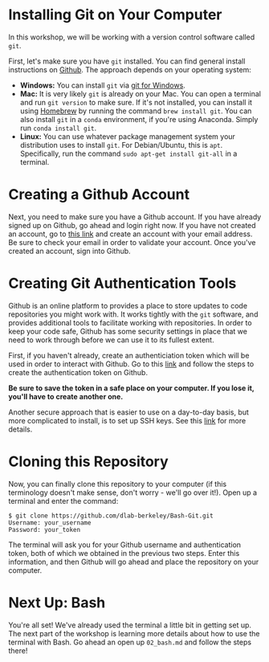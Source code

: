 # Installing Git on Your Computer

In this workshop, we will be working with a version control software called
`git`. 

First, let's make sure you have `git` installed. You can find general install
instructions on [Github](https://github.com/git-guides/install-git). The
approach depends on your operating system:

* **Windows:** You can install `git` via [git for
  Windows](https://gitforwindows.org).
* **Mac:** It is very likely `git` is already on your Mac. You can open a
  terminal and run `git version` to make sure. If it's not installed, you can
  install it using [Homebrew](https://brew.sh) by running the command `brew
  install git`. You can also install `git` in a `conda` environment, if you're
  using Anaconda. Simply run `conda install git`.
* **Linux:** You can use whatever package management system your distribution
  uses to install `git`. For Debian/Ubuntu, this is `apt`. Specifically, run the
  command `sudo apt-get install git-all` in a terminal.

# Creating a Github Account

Next, you need to make sure you have a Github account. If you have already
signed up on Github, go ahead and login right now. If you have not created an
account, go to [this link](https://github.com/join) and create an account with
your email address. Be sure to check your email in order to validate your
account. Once you've created an account, sign into Github.

# Creating Git Authentication Tools

Github is an online platform to provides a place to store updates to code
repositories you might work with. It works tightly with the `git` software, and
provides additional tools to facilitate working with repositories. In order to
keep your code safe, Github has some security settings in place that we need to
work through before we can use it to its fullest extent.

First, if you haven't already, create an authenticiation token which will be
used in order to interact with Github. Go to this
[link](https://docs.github.com/en/authentication/keeping-your-account-and-data-secure/creating-a-personal-access-token)
and follow the steps to create the authentication token on Github.

**Be sure to save the token in a safe place on your computer. If you lose it,
you'll have to create another one.**

Another secure approach that is easier to use on a day-to-day basis, but more
complicated to install, is to set up SSH keys. See this
[link](https://docs.github.com/en/authentication/connecting-to-github-with-ssh/generating-a-new-ssh-key-and-adding-it-to-the-ssh-agent)
for more details.

# Cloning this Repository

Now, you can finally clone this repository to your computer (if this terminology
doesn't make sense, don't worry - we'll go over it!). Open up a terminal and
enter the command:

```
$ git clone https://github.com/dlab-berkeley/Bash-Git.git
Username: your_username
Password: your_token
```

The terminal will ask you for your Github username and authentication token,
both of which we obtained in the previous two steps. Enter this information, and
then Github will go ahead and place the repository on your computer.

# Next Up: Bash

You're all set! We've already used the terminal a little bit in getting set up.
The next part of the workshop is learning more details about how to use the
terminal with Bash. Go ahead an open up `02_bash.md` and follow the steps there!

